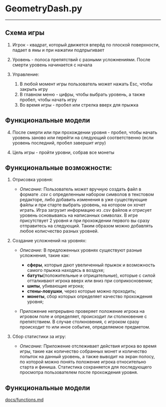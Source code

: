 # GeometryDash.py
---

## Схема игры

1. Игрок - квадрат, который движется вперёд по плоской поверхности, падает в ямы и при нажатии подпрыгивает
   
2. Уровень - полоса препятствий с разными усложнениями. После смерти уровень начинается с начала
   
3. Управление:
   1) В любой момент игры пользователь может нажать Esc, чтобы закрыть игру
   2) В главном меню - цифры, чтобы выбрать уровень, а также пробел, чтобы начать игру
   3) Во время игры - пробел или стрелка вверх для прыжка
## Функциональные модели
   4) После смерти или при прохождении уровня - пробел, чтобы начать уровень заново или перейти на следующий соответственно (если уровень последний, пробел завершит игру)

4. Цель игры - пройти уровни, собрав все монеты


## Функциональные возможности:

1. Отрисовка уровня:
   - *Описание:* Пользователь может вручную создать файл в формате .csv с определенным набором символов в текстовом редакторе, либо добавить изменения в уже существующие файлы и при старте выбрать уровень, на котором он хочет играть. Игра загрузит информацию из .csv файлов и отрисует уровень основываясь на написанных символах. В игре присутствует 2 уровня и при прохождении первого вы сразу отправитесь на следующий. Таким образом можно добавлять любое колисчество разных уровней.

2. Создание усложнений на уровнях:
   - *Описание:* В предложенных уровнях существуют разные усложнения, такие как:
      * __сферы__, которые дают увеличенный прыжок и возможность самого прыжка находясь в воздухе;
      * __батуты__(положительные и отрицательные), которые с силой отталкивают игрока вверх или вниз при соприкосновении;
      * __шипы__, убивающие игрока;
      * __стены-ловушки__, через которые можно проходить;
      * __монеты__, сбор которых определяет качество прохождения уровня;
        
   - Приложение непрерывно проверяет положение игрока на игровом поле и определяет, происходит ли столкновение с препятствием. В случае столкновения, с игроком сразу происходит то или иное событие, определяемое предметом.


3. Сбор статистики за игру:
   - *Описание:* Приложение отслеживает действия игрока во время игры, такие как количество собранных монет и количество попыток на данный уровень, а также выводит на экран полосу, по которой можно понять положение игрока относительно старта и финиша. Статистика сохраняется для последующего просмотра пользователем после прохождения уровня.

## Функциональные модели

[docs/functions.md](docs/functions.md)
